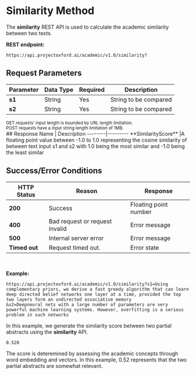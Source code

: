<!-- 
NavPath: Academic Knowledge API
LinkLabel: Similarity Method
Url:Academic-Knowledge-API/documentation/SimilarityMethod
Weight: 75
-->

# Similarity Method

The **similarity** REST API is used to calculate the academic similarity between two texts. 
<br>

**REST endpoint:**
```
https://api.projectoxford.ai/academic/v1.0/similarity?
```

## Request Parameters
Parameter        |Data Type      |Required | Description
----------|----------|----------|------------
**s1**        |String   |Yes  |String to be compared
**s2**        |String   |Yes  |String to be compared
<sub>
GET requests' input length is bounded by URL length limitation.
<br>
POST requests have a input string length limitation of 1MB.
</sub>
<br>
## Response
Name | Description
--------|---------
**SimilarityScore**        |A floating point value between -1.0 to 1.0 representing the cosine similarity of between text input s1 and s2 with 1.0 being the most similar and -1.0 being the least similar
<br>

## Success/Error Conditions
HTTP Status | Reason | Response
-----------|----------|--------
**200**         |Success | Floating point number
**400**         | Bad request or request invalid | Error message      
**500**         |Internal server error | Error message
**Timed out**     | Request timed out.  | Error state
<br>

**Example:**
```
https://api.projectoxford.ai/academic/v1.0/similarity?s1=Using complementary priors, we derive a fast greedy algorithm that can learn deep directed belief networks one layer at a time, provided the top two layers form an undirected associative memory
&s2=Deepneural nets with a large number of parameters are very powerful machine learning systems. However, overfitting is a serious problem in such networks
```
In this example, we generate the similarity score between two partial abstracts using the **similarity** API.
```
0.520
```
The score is deteremined by assessing the academic concepts through word embedding and vectors. In this example, 0.52 represents that the two partial abstracts are somewhat relevant. 
<br>
